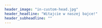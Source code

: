 ```yaml
---
header_image: "in-custom-head.jpg"
header_headline: "Witajcie w naszej bajce!"
header_subheadline: ""
---
```

